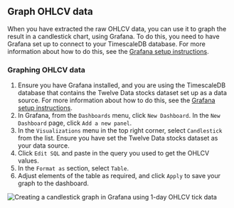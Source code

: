 ## Graph OHLCV data

When you have extracted the raw OHLCV data, you can use it to graph the result
in a candlestick chart, using Grafana. To do this, you need to have Grafana set
up to connect to your TimescaleDB database. For more information about how to do
this, see the [Grafana setup instructions][grafana-setup].

<Procedure>

### Graphing OHLCV data

1.  Ensure you have Grafana installed, and you are using the TimescaleDB
    database that contains the Twelve Data stocks dataset set up as a
    data source. For more information about how to do this, see the [Grafana
    setup instructions][grafana-setup].
1.  In Grafana, from the `Dashboards` menu, click `New Dashboard`. In the
    `New Dashboard` page, click `Add a new panel`.
1.  In the `Visualizations` menu in the top right corner, select `Candlestick`
    from the list. Ensure you have set the Twelve Data stocks dataset as
    your data source.
1.  Click `Edit SQL` and paste in the query you used to get the OHLCV values.
1.  In the `Format as` section, select `Table`.
1.  Adjust elements of the table as required, and click `Apply` to save your
    graph to the dashboard.

<img class="main-content__illustration"
    src="https://s3.amazonaws.com/assets.timescale.com/docs/images/Grafana_candlestick_1day.png"
    alt="Creating a candlestick graph in Grafana using 1-day OHLCV tick data"
/>

</Procedure>

[grafana-setup]: /tutorials/:currentVersion:/grafana/grafana-timescalecloud/